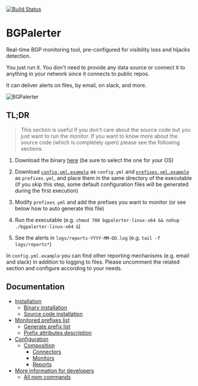 [![Build Status](https://api.travis-ci.org/nttgin/bgpalerter.svg)](https://travis-ci.org/nttgin/bgpalerter)
# BGPalerter
Real-time BGP monitoring tool, pre-configured for visibility loss and hijacks detection.

You just run it. You don't need to provide any data source or connect it to anything in your network since it connects to public repos.

It can deliver alerts on files, by email, on slack, and more.

![BGPalerter](https://massimocandela.com/img/bgpalerter_github_image.png)

## TL;DR
> This section is useful if you don't care about the source code but you just want to run the monitor.
If you want to know more about the source code (which is completely open) please see the following sections.

1. Download the binary [here](https://github.com/nttgin/BGPalerter/releases) (be sure to select the one for your OS)

2. Download [`config.yml.example`](https://raw.githubusercontent.com/nttgin/BGPalerter/master/config.yml.example) as `config.yml` and [`prefixes.yml.example`](https://raw.githubusercontent.com/nttgin/BGPalerter/master/prefixes.yml.example) as `prefixes.yml`, and place them in the same directory of the executable (if you skip this step, some default configuration files will be generated during the first execution)

3. Modify `prefixes.yml` and add the prefixes you want to monitor (or see below how to auto generate this file)

4. Run the executable (e.g. `chmod 700 bgpalerter-linux-x64 && nohup ./bgpalerter-linux-x64 &`)

5. See the alerts in `logs/reports-YYYY-MM-DD.log` (e.g. `tail -f logs/reports*`)

In `config.yml.example` you can find other reporting mechanisms (e.g. email and slack) in addition to logging to files. 
Please uncomment the related section and configure according to your needs.


## Documentation

- [Installation](docs/installation.md)
    - [Binary installation](docs/installation.md#running-bgpalerter-from-binaries)
    - [Source code installation](docs/installation.md#running-bgpalerter-from-the-source-code)
- [Monitored prefixes list](docs/prefixes.md#prefixes)
    - [Generate prefix list](docs/prefixes.md#generate)
    - [Prefix attributes description](docs/prefixes.md#prefixes-fields)
- [Configuration](docs/configuration.md)
    - [Composition](docs/configuration.md#composition)
        - [Connectors](docs/configuration.md#connectors)
        - [Monitors](docs/configuration.md#monitors)
        - [Reports](docs/configuration.md#reports)
- [More information for developers](docs/develop.md)
    - [All npm commands](docs/develop.md#all-npm-commands)

